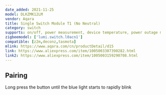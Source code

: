 ```yaml
---
date_added: 2021-11-25
model: DLKZMK12LM
vendor: Aqara
title: Single Switch Module T1 (No Neutral)
category: switch
supports: on/off, power measurement, device temperature, power outage memory
zigbeemodel: ['lumi.switch.l0acn1']
compatible: [z2m,deconz,tasmota]
mlink: https://www.aqara.com/cn/productDetail/d15
link: https://www.aliexpress.com/item/1005003307390282.html
link2: https://www.aliexpress.com/item/1005003159290708.html
---
```

## Pairing
Long press the button until the blue light starts to rapidly blink
